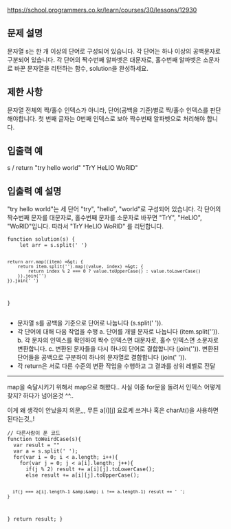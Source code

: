 <p><a href="https://school.programmers.co.kr/learn/courses/30/lessons/12930">https://school.programmers.co.kr/learn/courses/30/lessons/12930</a></p>
<h2 id="문제-설명">문제 설명</h2>
<p>문자열 s는 한 개 이상의 단어로 구성되어 있습니다. 각 단어는 하나 이상의 공백문자로 구분되어 있습니다. 각 단어의 짝수번째 알파벳은 대문자로, 홀수번째 알파벳은 소문자로 바꾼 문자열을 리턴하는 함수, solution을 완성하세요.</p>
<h2 id="제한-사항">제한 사항</h2>
<p>문자열 전체의 짝/홀수 인덱스가 아니라, 단어(공백을 기준)별로 짝/홀수 인덱스를 판단해야합니다.
첫 번째 글자는 0번째 인덱스로 보아 짝수번째 알파벳으로 처리해야 합니다.</p>
<h2 id="입출력-예">입출력 예</h2>
<p>s    / return
&quot;try hello world&quot;    &quot;TrY HeLlO WoRlD&quot;</p>
<h2 id="입출력-예-설명">입출력 예 설명</h2>
<p>&quot;try hello world&quot;는 세 단어 &quot;try&quot;, &quot;hello&quot;, &quot;world&quot;로 구성되어 있습니다. 각 단어의 짝수번째 문자를 대문자로, 홀수번째 문자를 소문자로 바꾸면 &quot;TrY&quot;, &quot;HeLlO&quot;, &quot;WoRlD&quot;입니다. 따라서 &quot;TrY HeLlO WoRlD&quot; 를 리턴합니다.</p>
<pre><code class="language-javascript">function solution(s) {
    let arr = s.split(' ')

    return arr.map((item) =&gt; {
        return item.split('').map((value, index) =&gt; {
            return index % 2 === 0 ? value.toUpperCase() : value.toLowerCase()
        }).join('')
    }).join(' ')
}</code></pre>
<ul>
<li>문자열 s를 공백을 기준으로 단어로 나눕니다 (s.split(' ')).</li>
<li>각 단어에 대해 다음 작업을 수행
a. 단어를 개별 문자로 나눕니다 (item.split('')).
b. 각 문자의 인덱스를 확인하여 짝수 인덱스면 대문자로, 홀수 인덱스면 소문자로 변환합니다.
c. 변환된 문자들을 다시 하나의 단어로 결합합니다 (join('')).
변환된 단어들을 공백으로 구분하여 하나의 문자열로 결합합니다 (join(' ')).</li>
<li>각 return은 서로 다른 수준의 변환 작업을 수행하고 그 결과를 상위 레벨로 전달</li>
</ul>
<hr />
<p>map을 숙달시키기 위해서 map으로 해봤다.. 사실 이중 for문을 돌려서 인덱스 어떻게 찾지? 하다가 넘어온것 ^^..</p>
<p>이게 왜 생각이 안났을지 의문,,, 무튼 a[i][j] 요로케 쓰거나 혹은 charAt()을 사용하면 된다는것,,!</p>
<pre><code class="language-javascript">// 다른사람이 푼 코드
function toWeirdCase(s){
  var result = &quot;&quot;
  var a = s.split(' ');
  for(var i = 0; i &lt; a.length; i++){
    for(var j = 0; j &lt; a[i].length; j++){
      if(j % 2) result += a[i][j].toLowerCase();
      else result += a[i][j].toUpperCase();

      if(j === a[i].length-1 &amp;&amp; i !== a.length-1) result += ' ';
    }
  }
  return result;
}
</code></pre>